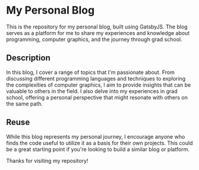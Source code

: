 # My Personal Blog

This is the repository for my personal blog, built using GatsbyJS. The blog serves as a platform for me to share my experiences and knowledge about programming, computer graphics, and the journey through grad school.

## Description

In this blog, I cover a range of topics that I'm passionate about. From discussing different programming languages and techniques to exploring the complexities of computer graphics, I aim to provide insights that can be valuable to others in the field. I also delve into my experiences in grad school, offering a personal perspective that might resonate with others on the same path.

## Reuse

While this blog represents my personal journey, I encourage anyone who finds the code useful to utilize it as a basis for their own projects. This could be a great starting point if you're looking to build a similar blog or platform.

Thanks for visiting my repository!
